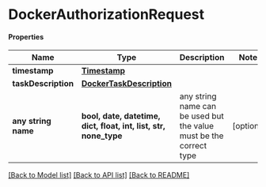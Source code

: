 # DockerAuthorizationRequest

#### Properties
Name | Type | Description | Notes
------------ | ------------- | ------------- | -------------
**timestamp** | [**Timestamp**](Timestamp.md) |  | 
**taskDescription** | [**DockerTaskDescription**](DockerTaskDescription.md) |  | 
**any string name** | **bool, date, datetime, dict, float, int, list, str, none_type** | any string name can be used but the value must be the correct type | [optional]

[[Back to Model list]](../README.md#documentation-for-models) [[Back to API list]](../README.md#documentation-for-api-endpoints) [[Back to README]](../README.md)

